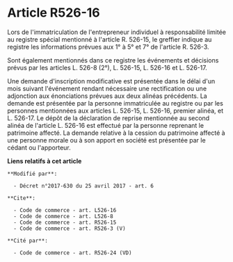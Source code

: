 # Article R526-16

Lors de l'immatriculation de l'entrepreneur individuel à responsabilité limitée au registre spécial mentionné à l'article R.
526-15, le greffier indique au registre les informations prévues aux 1° à 5° et 7° de l'article R. 526-3.

Sont également mentionnés dans ce registre les événements et décisions prévus par les articles L. 526-8 (2°), L. 526-15, L.
526-16 et L. 526-17.

Une demande d'inscription modificative est présentée dans le délai d'un mois suivant l'événement rendant nécessaire une
rectification ou une adjonction aux énonciations prévues aux deux alinéas précédents. La demande est présentée par la
personne immatriculée au registre ou par les personnes mentionnées aux articles L. 526-15, L. 526-16, premier alinéa, et L.
526-17. Le dépôt de la déclaration de reprise mentionnée au second alinéa de l'article L. 526-16 est effectué par la personne
reprenant le patrimoine affecté. La demande relative à la cession du patrimoine affecté à une personne morale ou à son apport
en société est présentée par le cédant ou l'apporteur.

**Liens relatifs à cet article**

	**Modifié par**:

	  - Décret n°2017-630 du 25 avril 2017 - art. 6

	**Cite**:

	  - Code de commerce - art. L526-16
	  - Code de commerce - art. L526-8
	  - Code de commerce - art. R526-15
	  - Code de commerce - art. R526-3 (V)

	**Cité par**:

	  - Code de commerce - art. R526-24 (VD)
